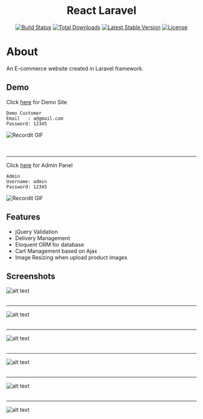 <h1 align="center">React Laravel</h1>

<p align="center">
<a href="https://travis-ci.org/laravel/framework"><img src="https://travis-ci.org/laravel/framework.svg" alt="Build Status"></a>
<a href="https://packagist.org/packages/laravel/framework"><img src="https://poser.pugx.org/laravel/framework/d/total.svg" alt="Total Downloads"></a>
<a href="https://packagist.org/packages/laravel/framework"><img src="https://poser.pugx.org/laravel/framework/v/stable.svg" alt="Latest Stable Version"></a>
<a href="https://packagist.org/packages/laravel/framework"><img src="https://poser.pugx.org/laravel/framework/license.svg" alt="License"></a>
</p>

# About #

An E-commerce website created in Laravel framework.

## Demo ##
Click [here](http://www.electrodemo.cf/) for Demo Site <br />
```
Demo Customer
Email   : a@gmail.com
Password: 12345
```
![Recordit GIF](https://raw.githubusercontent.com/arifszn/laravel-project-eshop/master/resources/assets/screenshots/1.gif)
<br /> 
<br />
<br />
***
Click [here](http://www.electrodemo.cf/admin) for Admin Panel <br />
```
Admin
Username: admin
Password: 12345
```
![Recordit GIF](https://raw.githubusercontent.com/arifszn/laravel-project-eshop/master/resources/assets/screenshots/2.gif)
<br />


## Features ##
- jQuery Validation
- Delivery Management
- Eloquent ORM for database
- Cart Management based on Ajax
- Image Resizing when upload product images

## Screenshots ##
![alt text](https://raw.githubusercontent.com/arifszn/laravel-project-eshop/master/resources/assets/screenshots/3.png)
<br />
<br />

***

![alt text](https://raw.githubusercontent.com/arifszn/laravel-project-eshop/master/resources/assets/screenshots/4.png)
<br />
<br />

***

![alt text](https://raw.githubusercontent.com/arifszn/laravel-project-eshop/master/resources/assets/screenshots/5.png)
<br />
<br />

***

![alt text](https://raw.githubusercontent.com/arifszn/laravel-project-eshop/master/resources/assets/screenshots/6.png)
<br />
<br />

***

![alt text](https://raw.githubusercontent.com/arifszn/laravel-project-eshop/master/resources/assets/screenshots/7.png)
<br />
<br />

***

![alt text](https://raw.githubusercontent.com/arifszn/laravel-project-eshop/master/resources/assets/screenshots/8.png)
